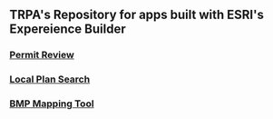 ## TRPA's Repository for apps built with ESRI's Expereience Builder

### [Permit Review](https://gis.trpa.org/PermitReview)

### [Local Plan Search](https://gis.trpa.org/LocalPlanSearch/)

### [BMP Mapping Tool](https://gis.trpa.org/bmpmappingtool)
